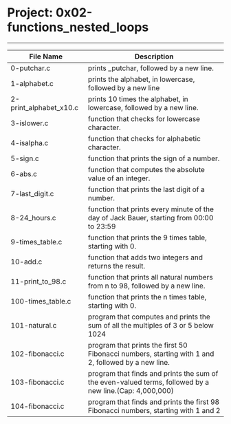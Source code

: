 # Project: 0x02-functions_nested_loops
---
|File Name|Description|
|-----------|-----------|
|0-putchar.c|prints _putchar, followed by a new line.
|1-alphabet.c|prints the alphabet, in lowercase, followed by a new line|
|2-print_alphabet_x10.c|prints 10 times the alphabet, in lowercase, followed by a new line.|
|3-islower.c|function that checks for lowercase character.|
|4-isalpha.c|function that checks for alphabetic character.|
|5-sign.c|function that prints the sign of a number.|
|6-abs.c|function that computes the absolute value of an integer.|
|7-last_digit.c|function that prints the last digit of a number.|
|8-24_hours.c|function that prints every minute of the day of Jack Bauer, starting from 00:00 to 23:59|
|9-times_table.c|function that prints the 9 times table, starting with 0.|
|10-add.c|function that adds two integers and returns the result.|
|11-print_to_98.c|function that prints all natural numbers from n to 98, followed by a new line.|
|100-times_table.c|function that prints the n times table, starting with 0.|
|101-natural.c|program that computes and prints the sum of all the multiples of 3 or 5 below 1024|
|102-fibonacci.c|program that prints the first 50 Fibonacci numbers, starting with 1 and 2, followed by a new line.|
|103-fibonacci.c|program that finds and prints the sum of the even-valued terms, followed by a new line.(Cap: 4,000,000)|
|104-fibonacci.c|program that finds and prints the first 98 Fibonacci numbers, starting with 1 and 2|
